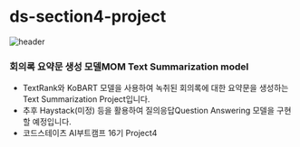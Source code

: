 # ds-section4-project

![header](https://capsule-render.vercel.app/api?type=rect&color=BDA89E&height=200&section=header&text=MOM%20Text%20Summarization&fontSize=50&fontColor=4F290D&desc=%EC%A3%BC%EA%B0%84%EC%97%85%EB%AC%B4%EC%9D%BC%EC%A7%80%20%EB%B0%8F%20%ED%9A%8C%EC%9D%98%EB%A1%9D%20%EC%9A%94%EC%95%BD%EB%AC%B8%20%EC%83%9D%EC%84%B1%20%EB%AA%A8%EB%8D%B8%EB%A7%81%20%EB%B0%8F%20%ED%8C%A8%ED%82%A4%EC%A7%95&descAlignY=72)


### 회의록 요약문 생성 모델MOM Text Summarization model
  - TextRank와 KoBART 모델을 사용하여 녹취된 회의록에 대한 요약문을 생성하는 Text Summarization Project입니다.
  - 추후 Haystack(미정) 등을 활용하여 질의응답Question Answering 모델을 구현할 예정입니다.
  - 코드스테이츠 AI부트캠프 16기 Project4
